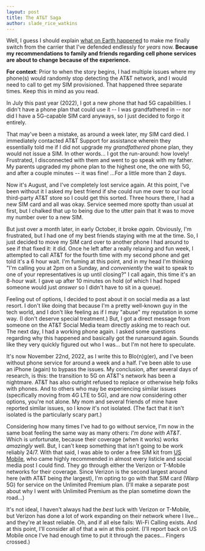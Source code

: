 ```yaml
---
layout: post
title: The AT&T Saga
author: slade_rice_watkins
---
```


Well, I guess I should explain [what on Earth happened](https://twitter.com/sladewatkins/status/1594799892148662272) to make me finally switch from the carrier that I've defended endlessly for *years* now. **Because my recommendations to family and friends regarding cell phone services are about to change because of the experience.**

**For context**: Prior to when the story begins, I had multiple issues where my phone(s) would randomly stop detecting the AT&T network, and I would need to call to get my SIM provisioned. That happened three separate times. Keep this in mind as you read.

In July this past year (2022), I got a new phone that had 5G capabilities. I didn't have a phone plan that could use it -- I was grandfathered in -- nor did I have a 5G-capable SIM card anyways, so I just decided to forgo it entirely. 

That may've been a mistake, as around a week later, my SIM card died. I immediately contacted AT&T Support for assistance wherein they essentially told me if I did not upgrade my *grandfathered* phone plan, they would not issue a SIM. In other words... I got the run-around: how lovely! Frustrated, I disconnected with them and went to go speak with my father. My parents upgraded my phone plan to the highest one, the one with 5G, and after a couple minutes -- it was fine! ...For a little more than 2 days.

Now it's August, and I've completely lost service again. At this point, I've been without it I asked my best friend if she could run me over to our local third-party AT&T store so I could get this sorted. Three hours there, I had a new SIM card and all was okay. Service seemed more spotty than usual at first, but I chalked that up to being due to the utter pain that it was to move my number over to a new SIM. 

But just over a month later, in early October, it broke *again*. Obviously, I'm frustrated, but I had one of my best friends staying with me at the time. So, I just decided to move my SIM card over to another phone I had around to see if that fixed it: it did. Once he left after a really relaxing and fun week, I attempted to call AT&T for the fourth time with my second phone and get told it's a 6 hour wait. I'm fuming at this point, and in my head I'm thinking "I'm calling you at 2pm on a Sunday, and *conveniently* the wait to speak to one of your representatives is up until closing?" I call again, this time it's an 8-hour wait. I gave up after 10 minutes on hold (of which I had hoped someone would just *answer* so I didn't have to sit in a queue).

Feeling out of options, I decided to post about it on social media as a last resort. I don't like doing that because I'm a pretty well-known guy in the tech world, and I don't like feeling as if I may "abuse" my reputation in some way. (I don't deserve special treatment.) But, I got a direct message from someone on the AT&T Social Media team directly asking me to reach out. The next day, I had a working phone again. I asked some questions regarding why this happened and basically got the runaround again. Sounds like they very quickly figured out who I was... but I'm not here to speculate.

It's now November 22nd, 2022, as I write this to Blo(n)g(er), and I've been without phone service for around a week and a half. I've been able to use an iPhone (again) to bypass the issues. My conclusion, after several days of research, is this: the transition to 5G on AT&T's network has been a nightmare. AT&T has also outright refused to replace or otherwise help folks with phones. And to others who may be experiencing similar issues (specifically moving from 4G LTE to 5G), and are now considering other options, you're not alone. My mom and several friends of mine have reported similar issues, so I know it's not isolated. (The fact that it isn't isolated is the particularly scary part.)

Considering how many times I've had to go without service, I'm now in the same boat feeling the same way as many others: *I'm done with AT&T*. Which is unfortunate, because their coverage (when it works) works *amazingly* well. But, I can't keep something that isn't going to be work reliably 24/7. With that said, I was able to order a free SIM kit from [US Mobile](https://www.usmobile.com), who came highly recommended in almost every listicle and social media post I could find. They go through either the Verizon or T-Mobile networks for their coverage. Since Verizon is the second largest around here (with AT&T being *the* largest), I'm opting to go with that SIM card (Warp 5G) for service on the Unlimited Premium plan. (I'll make a separate post about why I went with Unlimited Premium as the plan sometime down the road...)

It's not ideal, I haven't always had the *best* luck with Verizon or T-Mobile, but Verizon has done a lot of work expanding on their network where I live... and they're at least reliable. Oh, and if all else fails: Wi-Fi Calling exists. And at this point, I'll consider all of that a win at this point. (I'll report back on US Mobile once I've had enough time to put it through the paces... Fingers crossed.)